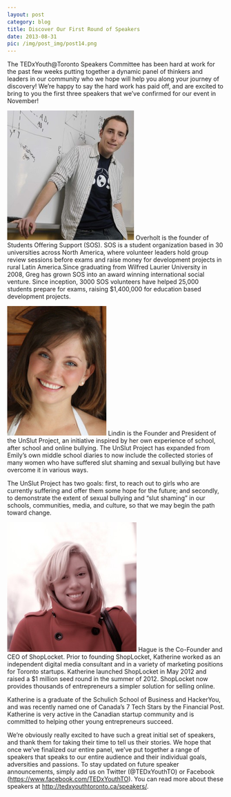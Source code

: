 ```yaml
---
layout: post
category: blog
title: Discover Our First Round of Speakers
date: 2013-08-31
pic: /img/post_img/post14.png
---
```


The TEDxYouth@Toronto Speakers Committee has been hard at work for the past few weeks putting together a dynamic panel of thinkers and leaders in our community who we hope will help you along your journey of discovery! We’re happy to say the hard work has paid off, and are excited to bring to you the first three speakers that we’ve confirmed for our event in November!

![Greg Overholt](/img/post_img/Overholt1-294x300.jpg) Overholt is the founder of Students Offering Support (SOS). SOS is a student organization based in 30 universities across North America, where volunteer leaders hold group review sessions before exams and raise money for development projects in rural Latin America.Since graduating from Wilfred Laurier University in 2008, Greg has grown SOS into an award winning international social venture. Since inception, 3000 SOS volunteers have helped 25,000 students prepare for exams, raising $1,400,000 for education based development projects.

![Emily Lindin](/img/post_img/Lindin2-230x300.jpg) Lindin is the Founder and President of the UnSlut Project, an initiative inspired by her own experience of school, after school and online bullying. The UnSlut Project has expanded from Emily’s own middle school diaries to now include the collected stories of many women who have suffered slut shaming and sexual bullying but have overcome it in various ways.

The UnSlut Project has two goals: first, to reach out to girls who are currently suffering and offer them some hope for the future; and secondly, to demonstrate the extent of sexual bullying and “slut shaming” in our schools, communities, media, and culture, so that we may begin the path toward change.

![Katherine Hague](/img/post_img/Hague1-300x300.jpg) Hague is the Co-Founder and CEO of ShopLocket. Prior to founding ShopLocket, Katherine worked as an independent digital media consultant and in a variety of marketing positions for Toronto startups. Katherine launched ShopLocket in May 2012 and raised a $1 million seed round in the summer of 2012. ShopLocket now provides thousands of entrepreneurs a simpler solution for selling online.

Katherine is a graduate of the Schulich School of Business and HackerYou, and was recently named one of Canada’s 7 Tech Stars by the Financial Post. Katherine is very active in the Canadian startup community and is committed to helping other young entrepreneurs succeed.


We’re obviously really excited to have such a great initial set of speakers, and thank them for taking their time to tell us their stories. We hope that once we’ve finalized our entire panel, we’ve put together a range of speakers that speaks to our entire audience and their individual goals, adversities and passions. To stay updated on future speaker announcements, simply add us on Twitter (@TEDxYouthTO) or Facebook (https://www.facebook.com/TEDxYouthTO). You can read more about these speakers at http://tedxyouthtoronto.ca/speakers/.
